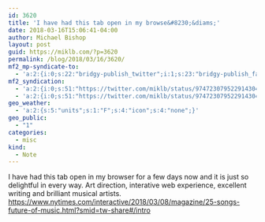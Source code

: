 ```yaml
---
id: 3620
title: 'I have had this tab open in my browse&#8230;&diams;'
date: 2018-03-16T15:06:41-04:00
author: Michael Bishop
layout: post
guid: https://miklb.com/?p=3620
permalink: /blog/2018/03/16/3620/
mf2_mp-syndicate-to:
  - 'a:2:{i:0;s:22:"bridgy-publish_twitter";i:1;s:23:"bridgy-publish_facebook";}'
mf2_syndication:
  - 'a:2:{i:0;s:51:"https://twitter.com/miklb/status/974723079522914304";i:1;s:66:"https://www.facebook.com/10154408911669162/posts/10156548030714162";}'
  - 'a:2:{i:0;s:51:"https://twitter.com/miklb/status/974723079522914304";i:1;s:66:"https://www.facebook.com/10154408911669162/posts/10156548030714162";}'
geo_weather:
  - 'a:2:{s:5:"units";s:1:"F";s:4:"icon";s:4:"none";}'
geo_public:
  - "1"
categories:
  - misc
kind:
  - Note
---
```

I have had this tab open in my browser for a few days now and it is just so delightful in every way. Art direction, interative web experience, excellent writing and brilliant musical artists. <https://www.nytimes.com/interactive/2018/03/08/magazine/25-songs-future-of-music.html?smid=tw-share#/intro>